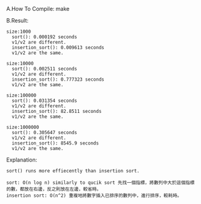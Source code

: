 A.How To Compile:
  make
  
B.Result:

    size:1000
      sort(): 0.000192 seconds
      v1/v2 are different.
      insertion_sort(): 0.009613 seconds
      v1/v2 are the same.

    size:10000
      sort(): 0.002511 seconds
      v1/v2 are different.
      insertion_sort(): 0.777323 seconds
      v1/v2 are the same.

    size:100000
      sort(): 0.031354 seconds
      v1/v2 are different.
      insertion_sort(): 82.8511 seconds
      v1/v2 are the same.
      
    size:1000000
      sort(): 0.305647 seconds
      v1/v2 are different.
      insertion_sort(): 8545.9 seconds
      v1/v2 are the same.
  
  Explanation:
  
    sort() runs more effiecently than insertion sort.
    
    sort: O(n log n) similarly to qucik sort 先找一個指標，將數列中大於這個指標的數，都放在右邊，反之則放在左邊，較省時。
    insertion sort: O(n^2) 重複地將數字插入已排序的數列中，進行排序，較耗時。
